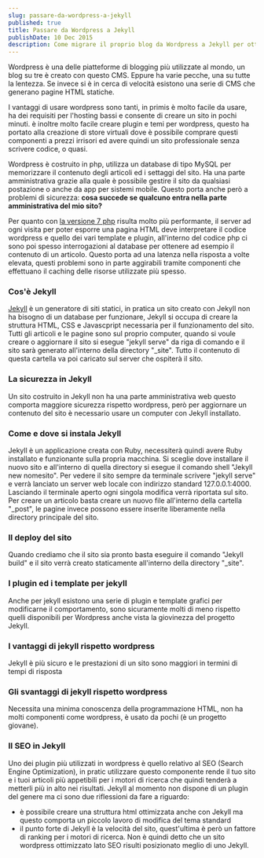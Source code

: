 ```yaml
---
slug: passare-da-wordpress-a-jekyll
published: true
title: Passare da Wordpress a Jekyll
publishDate: 10 Dec 2015
description: Come migrare il proprio blog da Wordpress a Jekyll per ottenere migliori performance
---
```


Wordpress è una delle piatteforme di blogging più utilizzate al mondo, un blog su tre è creato con questo CMS. Eppure ha varie pecche, una su tutte la lentezza. Se invece si è in cerca di velocità esistono una serie di CMS che generano pagine HTML statiche.

<!--more-->

I vantaggi di usare wordpress sono tanti, in primis è molto facile da usare, ha dei requisiti per l'hosting bassi e consente di creare un sito in pochi minuti. è inoltre molto facile creare plugin e temi per wordpress, questo ha portato alla creazione di store virtuali dove è possibile comprare questi componenti a prezzi irrisori ed avere quindi un sito professionale senza scrivere codice, o quasi.

Wordpress è costruito in php, utilizza un database di tipo MySQL per memorizzare il contenuto degli articoli ed i settaggi del sito. Ha una parte amministrativa grazie alla quale è possibile gestire il sito da qualsiasi postazione o anche da app per sistemi mobile. Questo porta anche però a problemi di sicurezza: **cosa succede se qualcuno entra nella parte amministrativa del mio sito?**

Per quanto con [la versione 7 php](http://thenextweb.com/dd/2015/12/10/php-7-is-now-available-and-its-the-biggest-update-in-years/) risulta molto più performante, il server ad ogni visita per poter esporre una pagina HTML deve interpretare il codice wordpress e quello dei vari template e plugin, all'interno del codice php ci sono poi spesso interrogazioni al database per ottenere ad esempio il contenuto di un articolo. Questo porta ad una latenza nella risposta a volte elevata, questi problemi sono in parte aggirabili tramite componenti che effettuano il caching delle risorse utilizzate più spesso.

### Cos'è Jekyll

[Jekyll](http://jekyllrb.com/) è un generatore di siti statici, in pratica un sito creato con Jekyll non ha bisogno di un database per funzionare, Jekyll si occupa di creare la struttura HTML, CSS e Javascpript necessaria per il funzionamento del sito. Tutti gli articoli e le pagine sono sul proprio computer, quando si voule creare o aggiornare il sito si esegue "jekyll serve" da riga di comando e il sito sarà generato all'interno della directory "_site". Tutto il contenuto di questa cartella va poi caricato sul server che ospiterà il sito.

### La sicurezza in Jekyll

Un sito costruito in Jekyll non ha una parte amministrativa web questo comporta maggiore sicurezza rispetto wordpress, però per aggiornare un contenuto del sito è necessario usare un computer con Jekyll installato.

### Come e dove si instala Jekyll

Jekyll è un applicazione creata con Ruby, necessiterà quindi avere Ruby installato e funzionante sulla propria macchina. Si sceglie dove installare il nuovo sito e all'interno di quella directory si esegue il comando shell "Jekyll new nomesito". Per vedere il sito sempre da terminale scrivere "jekyll serve" e verrà lanciato un server web locale con indirizzo standard 127.0.0.1:4000. Lasciando il terminale aperto ogni singola modifica verrà riportata sul sito. Per creare un articolo basta creare un nuovo file all'interno della cartella "_post", le pagine invece possono essere inserite liberamente nella directory principale del sito.

### Il deploy del sito

Quando crediamo che il sito sia pronto basta eseguire il comando "Jekyll build" e il sito verrà creato staticamente all'interno della directory "_site".

### I plugin ed i template per jekyll

Anche per jekyll esistono una serie di plugin e template grafici per modificarne il comportamento, sono sicuramente molti di meno rispetto quelli disponibili per Wordpress anche vista la giovinezza del progetto Jekyll.

### I vantaggi di jekyll rispetto wordpress

Jekyll è più sicuro e le prestazioni di un sito sono maggiori in termini di tempi di risposta

### Gli svantaggi di jekyll rispetto wordpress

Necessita una minima conoscenza della programmazione HTML, non ha molti componenti come wordpress, è usato da pochi (è un progetto giovane).

### Il SEO in Jekyll

Uno dei plugin più utilizzati in wordpress è quello relativo al SEO (Search Engine Optimization), in pratic utilizzare questo componente rende il tuo sito e i tuoi articoli più appetibili per i motori di ricerca che quindi tenderà a metterli più in alto nei risultati. Jekyll al momento non dispone di un plugin del genere ma ci sono due riflessioni da fare a riguardo:

- è possibile creare una struttura html ottimizzata anche con Jekyll ma questo comporta un piccolo lavoro di modifica del tema standard
- il punto forte di Jekyll è la velocità del sito, quest'ultima è però un fattore di ranking per i motori di ricerca. Non è quindi detto che un sito wordpress ottimizzato lato SEO risulti posizionato meglio di uno Jekyll.

